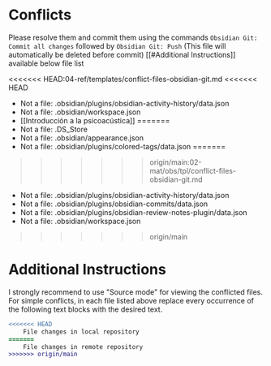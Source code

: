 # Conflicts
Please resolve them and commit them using the commands `Obsidian Git: Commit all changes` followed by `Obsidian Git: Push`
(This file will automatically be deleted before commit)
[[#Additional Instructions]] available below file list

<<<<<<< HEAD:04-ref/templates/conflict-files-obsidian-git.md
<<<<<<< HEAD
- Not a file: .obsidian/plugins/obsidian-activity-history/data.json
- Not a file: .obsidian/workspace.json
- [[Introducción a la psicoacústica]]
=======
- Not a file: .DS_Store
- Not a file: .obsidian/appearance.json
- Not a file: .obsidian/plugins/colored-tags/data.json
=======
>>>>>>> origin/main:02-mat/obs/tpl/conflict-files-obsidian-git.md
- Not a file: .obsidian/plugins/obsidian-activity-history/data.json
- Not a file: .obsidian/plugins/obsidian-commits/data.json
- Not a file: .obsidian/plugins/obsidian-review-notes-plugin/data.json
- Not a file: .obsidian/workspace.json
>>>>>>> origin/main

# Additional Instructions
I strongly recommend to use "Source mode" for viewing the conflicted files. For simple conflicts, in each file listed above replace every occurrence of the following text blocks with the desired text.

```diff
<<<<<<< HEAD
    File changes in local repository
=======
    File changes in remote repository
>>>>>>> origin/main
```